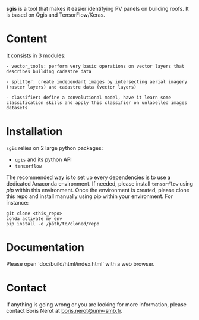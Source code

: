 **sgis** is a tool that makes it easier identifying PV panels on building roofs. It is based on Qgis and TensorFlow/Keras.

# Content

It consists in 3 modules:

    - vector_tools: perform very basic operations on vector layers that describes building cadastre data

    - splitter: create independant images by intersecting aerial imagery (raster layers) and cadastre data (vector layers)

    - classifier: define a convolutional model, have it learn some classification skills and apply this classifier on unlabelled images datasets


# Installation

`sgis` relies on 2 large python packages:

- `qgis` and its python API
- `tensorflow`

The recommended way is to set up every dependencies is to use a dedicated Anaconda environment. If needed, please install `tensorflow` using _pip_ within this environment.
Once the environment is created, please clone this repo and install manually using pip within your environment. For instance:

```
git clone <this_repo>
conda activate my_env
pip install -e /path/to/cloned/repo
```


# Documentation

Please open `doc/build/html/index.html' with a web browser.

# Contact

If anything is going wrong or you are looking for more information, please contact Boris Nerot at boris.nerot@univ-smb.fr.

